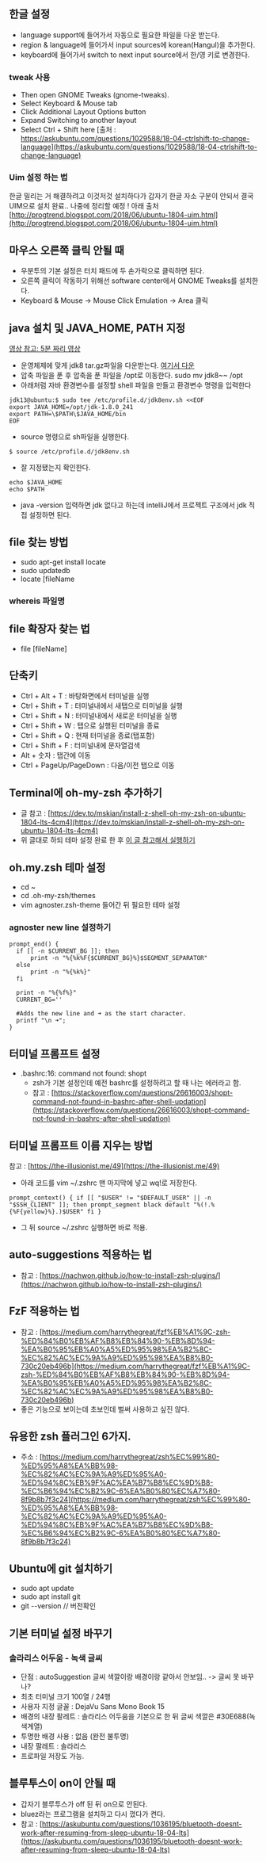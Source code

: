 ## 한글 설정 
- language support에 들어가서 자동으로 필요한 파일을 다운 받는다. 
- region & language에 들어가서 input sources에 korean(Hangul)을 추가한다. 
- keyboard에 들어가서 switch to next input source에서 한/영 키로 변경한다.
### tweak 사용
- Then open GNOME Tweaks (gnome-tweaks).
- Select Keyboard & Mouse tab
- Click Additional Layout Options button
- Expand Switching to another layout
- Select Ctrl + Shift here
[출처 : https://askubuntu.com/questions/1029588/18-04-ctrlshift-to-change-language](https://askubuntu.com/questions/1029588/18-04-ctrlshift-to-change-language)

### Uim 설정 하는 법 
한글 밀리는 거 해결하려고 이것저것 설치하다가 갑자기 한글 자소 구분이 안되서 결국 UIM으로 설치 완료.. 
나중에 정리할 예정 ! 아래 출처
[http://progtrend.blogspot.com/2018/06/ubuntu-1804-uim.html](http://progtrend.blogspot.com/2018/06/ubuntu-1804-uim.html)

## 마우스 오른쪽 클릭 안될 때 
- 우분투의 기본 설정은 터치 패드에 두 손가락으로 클릭하면 된다. 
- 오른쪽 클릭이 작동하기 위해선 software center에서 GNOME Tweaks를 설치한다. 
- Keyboard & Mouse -> Mouse Click Emulation -> Area 클릭

## java 설치 및 JAVA_HOME, PATH 지정
[영상 참고: 5분 짜리 영상](https://www.theserverside.com/video/5-steps-for-an-easy-JDK-13-install-on-Ubuntu) 

- 운영체제에 맞게 jdk8 tar.gz파일을 다운받는다. [여기서 다운](https://www.oracle.com/java/technologies/javase-jdk8-downloads.html)
- 압축 파일을 푼 후 압축을 푼 파일을 /opt로 이동한다. sudo mv jdk8~~ /opt
- 아래처럼 자바 환경변수를 설정할 shell 파일을 만들고 환경변수 명령을 입력한다 

```shell script
jdk13@ubuntu:$ sudo tee /etc/profile.d/jdk8env.sh <<EOF
export JAVA_HOME=/opt/jdk-1.8.0_241
export PATH=\$PATH\$JAVA_HOME/bin
EOF
```

- source 명령으로 sh파일을 실행한다. 

```shell script
$ source /etc/profile.d/jdk8env.sh
```

- 잘 지정됐는지 확인한다. 

```shell script
echo $JAVA_HOME
echo $PATH
```

- java -version 입력하면 jdk 없다고 하는데 intelliJ에서 프로젝트 구조에서 jdk 직접 설정하면 된다. 

## file 찾는 방법
- sudo apt-get install locate
- sudo updatedb
- locate [fileName
### whereis 파일명


## file 확장자 찾는 법
- file [fileName]

## 단축키
- Ctrl + Alt + T : 바탕화면에서 터미널을 실행
- Ctrl + Shift + T : 터미널내에서 새탭으로 터미널을 실행
- Ctrl + Shift + N : 터미널내에서 새로운 터미널을 실행
- Ctrl + Shift + W : 탭으로 실행된 터미널을 종료
- Ctrl + Shift + Q : 현재 터미널을 종료(탭포함)
- Ctrl + Shift + F : 터미널내에 문자열검색
- Alt + 숫자 : 탭간에 이동
- Ctrl + PageUp/PageDown : 다음/이전 탭으로 이동

## Terminal에 oh-my-zsh 추가하기
- 글 참고 : [https://dev.to/mskian/install-z-shell-oh-my-zsh-on-ubuntu-1804-lts-4cm4](https://dev.to/mskian/install-z-shell-oh-my-zsh-on-ubuntu-1804-lts-4cm4)
- 위 글대로 하되 테마 설정 완료 한 후 [이 글 참고해서 실행하기](https://github.com/ohmyzsh/ohmyzsh/issues/8038)

## oh.my.zsh 테마 설정
- cd ~
- cd .oh-my-zsh/themes 
- vim agnoster.zsh-theme 들어간 뒤 필요한 테마 설정

### agnoster new line 설정하기 

```shell script
prompt_end() {
  if [[ -n $CURRENT_BG ]]; then
      print -n "%{%k%F{$CURRENT_BG}%}$SEGMENT_SEPARATOR"
  else
      print -n "%{%k%}"
  fi

  print -n "%{%f%}"
  CURRENT_BG='' 

  #Adds the new line and ➜ as the start character.
  printf "\n ➜";
}
```

## 터미널 프롬프트 설정
- .bashrc:16: command not found: shopt
	- zsh가 기본 설정인데 예전 bashrc를 설정하려고 할 때 나는 에러라고 함. 
	- 참고 : [https://stackoverflow.com/questions/26616003/shopt-command-not-found-in-bashrc-after-shell-updation](https://stackoverflow.com/questions/26616003/shopt-command-not-found-in-bashrc-after-shell-updation)

## 터미널 프롬프트 이름 지우는 방법 
참고 : [https://the-illusionist.me/49](https://the-illusionist.me/49)

- 아래 코드를 vim ~/.zshrc 맨 마지막에 넣고 wq!로 저장한다. 

```shell script
prompt_context() { if [[ "$USER" != "$DEFAULT_USER" || -n "$SSH_CLIENT" ]]; then prompt_segment black default "%(!.%{%F{yellow}%}.)$USER" fi }  
```

- 그 뒤 source ~/.zshrc 실행하면 바로 적용. 

## auto-suggestions 적용하는 법
- 참고 : [https://nachwon.github.io/how-to-install-zsh-plugins/](https://nachwon.github.io/how-to-install-zsh-plugins/)

## FzF 적용하는 법
- 참고 : [https://medium.com/harrythegreat/fzf%EB%A1%9C-zsh-%ED%84%B0%EB%AF%B8%EB%84%90-%EB%8D%94-%EA%B0%95%EB%A0%A5%ED%95%98%EA%B2%8C-%EC%82%AC%EC%9A%A9%ED%95%98%EA%B8%B0-730c20eb496b](https://medium.com/harrythegreat/fzf%EB%A1%9C-zsh-%ED%84%B0%EB%AF%B8%EB%84%90-%EB%8D%94-%EA%B0%95%EB%A0%A5%ED%95%98%EA%B2%8C-%EC%82%AC%EC%9A%A9%ED%95%98%EA%B8%B0-730c20eb496b)
- 좋은 기능으로 보이는데 초보인데 벌써 사용하고 싶진 않다. 

## 유용한 zsh 플러그인 6가지.
- 주소 : [https://medium.com/harrythegreat/zsh%EC%99%80-%ED%95%A8%EA%BB%98-%EC%82%AC%EC%9A%A9%ED%95%A0-%ED%94%8C%EB%9F%AC%EA%B7%B8%EC%9D%B8-%EC%B6%94%EC%B2%9C-6%EA%B0%80%EC%A7%80-8f9b8b7f3c24](https://medium.com/harrythegreat/zsh%EC%99%80-%ED%95%A8%EA%BB%98-%EC%82%AC%EC%9A%A9%ED%95%A0-%ED%94%8C%EB%9F%AC%EA%B7%B8%EC%9D%B8-%EC%B6%94%EC%B2%9C-6%EA%B0%80%EC%A7%80-8f9b8b7f3c24)


## Ubuntu에 git 설치하기 
- sudo apt update
- sudo apt install git
- git --version // 버전확인

## 기본 터미널 설정 바꾸기 
### 솔라리스 어두움 - 녹색 글씨 
- 단점 : autoSuggestion 글씨 색깔이랑 배경이랑 같아서 안보임.. -> 글씨 못 바꾸나?  
- 최초 터미널 크기 100열 / 24행 
- 사용자 지정 글꼴 : DejaVu Sans Mono Book 15
- 배경의 내장 팔레트 : 솔라리스 어두움을 기본으로 한 뒤 글씨 색깔은 #30E688(녹색계열)
- 투명한 배경 사용 : 없음 (완전 불투명)
- 내장 팔레트 : 솔라리스
- 프로파일 저장도 가능. 

## 블루투스이 on이 안될 때 
- 갑자기 블루투스가 off 된 뒤 on으로 안된다. 
- bluez라는 프로그램을 설치하고 다시 껐다가 켠다. 
- 참고 : [https://askubuntu.com/questions/1036195/bluetooth-doesnt-work-after-resuming-from-sleep-ubuntu-18-04-lts](https://askubuntu.com/questions/1036195/bluetooth-doesnt-work-after-resuming-from-sleep-ubuntu-18-04-lts) 

